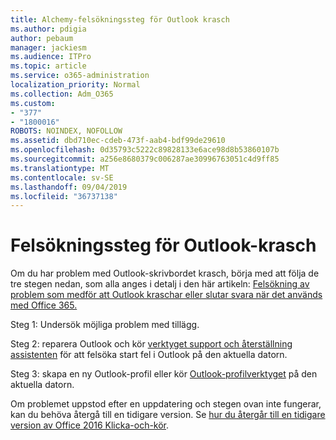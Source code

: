 ```yaml
---
title: Alchemy-felsökningssteg för Outlook krasch
ms.author: pdigia
author: pebaum
manager: jackiesm
ms.audience: ITPro
ms.topic: article
ms.service: o365-administration
localization_priority: Normal
ms.collection: Adm_O365
ms.custom:
- "377"
- "1800016"
ROBOTS: NOINDEX, NOFOLLOW
ms.assetid: dbd710ec-cdeb-473f-aab4-bdf99de29610
ms.openlocfilehash: 0d35793c5222c89828133e6ace98d8b53860107b
ms.sourcegitcommit: a256e8680379c006287ae30996763051c4d9ff85
ms.translationtype: MT
ms.contentlocale: sv-SE
ms.lasthandoff: 09/04/2019
ms.locfileid: "36737138"
---
```

# <a name="outlook-crash-troubleshooting-steps"></a>Felsökningssteg för Outlook-krasch

Om du har problem med Outlook-skrivbordet krasch, börja med att följa de tre stegen nedan, som alla anges i detalj i den här artikeln: [Felsökning av problem som medför att Outlook kraschar eller slutar svara när det används med Office 365.](https://docs.microsoft.com/exchange/troubleshoot/outlook-crashes/crash-issues)
  
Steg 1: Undersök möjliga problem med tillägg.
  
Steg 2: reparera Outlook och kör [verktyget support och återställning assistenten](https://aka.ms/SaRA-OutlookWontStart) för att felsöka start fel i Outlook på den aktuella datorn.
  
Steg 3: skapa en ny Outlook-profil eller kör [Outlook-profilverktyget](https://aka.ms/SaRA-OutlookSetupProfile) på den aktuella datorn.
  
Om problemet uppstod efter en uppdatering och stegen ovan inte fungerar, kan du behöva återgå till en tidigare version. Se [hur du återgår till en tidigare version av Office 2016 Klicka-och-kör](https://support.microsoft.com/help/2770432).
  